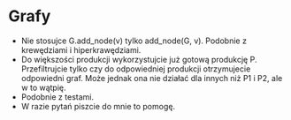 # Grafy

- Nie stosujce G.add_node(v) tylko add_node(G, v). Podobnie z krewędziami i hiperkrawędziami.
- Do większości produkcji wykorzystujcie już gotową produkcję P. Przefiltrujcie tylko czy do odpowiedniej produkcji otrzymujecie odpowiedni graf. Może jednak ona nie działać dla innych niż P1 i P2, ale w to wątpię.
- Podobnie z testami.
- W razie pytań piszcie do mnie to pomogę.

